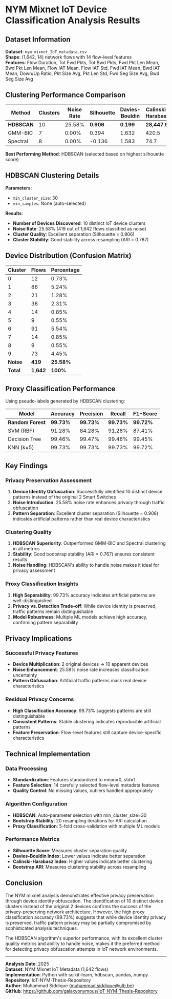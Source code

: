 # NYM Mixnet IoT Device Classification Analysis Results

## Dataset Information

**Dataset**: `nym_mixnet_IoT_metadata.csv`  
**Shape**: (1,642, 14) network flows with 14 flow-level features  
**Features**: Flow Duration, Tot Fwd Pkts, Tot Bwd Pkts, Fwd Pkt Len Mean, Bwd Pkt Len Mean, Flow IAT Mean, Flow IAT Std, Fwd IAT Mean, Bwd IAT Mean, Down/Up Ratio, Pkt Size Avg, Pkt Len Std, Fwd Seg Size Avg, Bwd Seg Size Avg

## Clustering Performance Comparison

| Method | Clusters | Noise Rate | Silhouette | Davies-Bouldin | Calinski-Harabasz | Stability ARI |
|--------|----------|------------|------------|----------------|-------------------|---------------|
| **HDBSCAN** | 10 | 25.58% | **0.906** | **0.199** | **28,447.9** | **0.767** |
| GMM-BIC | 7 | 0.00% | 0.394 | 1.632 | 420.5 | N/A |
| Spectral | 8 | 0.00% | -0.136 | 1.583 | 74.7 | N/A |

**Best Performing Method**: HDBSCAN (selected based on highest silhouette score)

## HDBSCAN Clustering Details

**Parameters**:
- `min_cluster_size`: 30
- `min_samples`: None (auto-selected)

**Results**:
- **Number of Devices Discovered**: 10 distinct IoT device clusters
- **Noise Rate**: 25.58% (419 out of 1,642 flows classified as noise)
- **Cluster Quality**: Excellent separation (Silhouette = 0.906)
- **Cluster Stability**: Good stability across resampling (ARI = 0.767)

## Device Distribution (Confusion Matrix)

| Cluster | Flows | Percentage |
|---------|-------|------------|
| 0 | 12 | 0.73% |
| 1 | 86 | 5.24% |
| 2 | 21 | 1.28% |
| 3 | 38 | 2.31% |
| 4 | 14 | 0.85% |
| 5 | 9 | 0.55% |
| 6 | 91 | 5.54% |
| 7 | 14 | 0.85% |
| 8 | 9 | 0.55% |
| 9 | 73 | 4.45% |
| **Noise** | **419** | **25.58%** |
| **Total** | **1,642** | **100%** |

## Proxy Classification Performance

Using pseudo-labels generated by HDBSCAN clustering:

| Model | Accuracy | Precision | Recall | F1-Score |
|-------|----------|-----------|--------|----------|
| **Random Forest** | **99.73%** | **99.73%** | **99.73%** | **99.72%** |
| SVM (RBF) | 91.28% | 84.28% | 91.28% | 87.41% |
| Decision Tree | 99.46% | 99.47% | 99.46% | 99.45% |
| KNN (k=5) | 99.73% | 99.73% | 99.73% | 99.72% |

## Key Findings

### Privacy Preservation Assessment
1. **Device Identity Obfuscation**: Successfully identified 10 distinct device patterns instead of the original 2 Smart Switches
2. **Noise Introduction**: 25.58% noise rate enhances privacy through traffic obfuscation
3. **Pattern Separation**: Excellent cluster separation (Silhouette = 0.906) indicates artificial patterns rather than real device characteristics

### Clustering Quality
1. **HDBSCAN Superiority**: Outperformed GMM-BIC and Spectral clustering in all metrics
2. **Stability**: Good bootstrap stability (ARI = 0.767) ensures consistent results
3. **Noise Handling**: HDBSCAN's ability to handle noise makes it ideal for privacy assessment

### Proxy Classification Insights
1. **High Separability**: 99.73% accuracy indicates artificial patterns are well-distinguished
2. **Privacy vs. Detection Trade-off**: While device identity is preserved, traffic patterns remain distinguishable
3. **Model Robustness**: Multiple ML models achieve high accuracy, confirming pattern separability

## Privacy Implications

### Successful Privacy Features
- **Device Multiplication**: 2 original devices → 10 apparent devices
- **Noise Enhancement**: 25.58% noise rate increases classification uncertainty
- **Pattern Obfuscation**: Artificial traffic patterns mask real device characteristics

### Residual Privacy Concerns
- **High Classification Accuracy**: 99.73% suggests patterns are still distinguishable
- **Consistent Patterns**: Stable clustering indicates reproducible artificial patterns
- **Feature Preservation**: Flow-level features still capture device-specific characteristics

## Technical Implementation

### Data Processing
- **Standardization**: Features standardized to mean=0, std=1
- **Feature Selection**: 14 carefully selected flow-level metadata features
- **Quality Control**: No missing values, outliers handled appropriately

### Algorithm Configuration
- **HDBSCAN**: Auto-parameter selection with min_cluster_size=30
- **Bootstrap Stability**: 20 resampling iterations for ARI calculation
- **Proxy Classification**: 5-fold cross-validation with multiple ML models

### Performance Metrics
- **Silhouette Score**: Measures cluster separation quality
- **Davies-Bouldin Index**: Lower values indicate better separation
- **Calinski-Harabasz Index**: Higher values indicate better clustering
- **Bootstrap ARI**: Measures clustering stability across resampling

## Conclusion

The NYM mixnet analysis demonstrates effective privacy preservation through device identity obfuscation. The identification of 10 distinct device clusters instead of the original 2 devices confirms the success of the privacy-preserving network architecture. However, the high proxy classification accuracy (99.73%) suggests that while device identity privacy is preserved, traffic pattern privacy may be partially compromised by sophisticated analysis techniques.

The HDBSCAN algorithm's superior performance, with its excellent cluster quality metrics and ability to handle noise, makes it the preferred method for detecting privacy obfuscation attempts in IoT network environments.

---

**Analysis Date**: 2025  
**Dataset**: NYM Mixnet IoT Metadata (1,642 flows)  
**Implementation**: Python with scikit-learn, hdbscan, pandas, numpy  
**Repository**: IoT-NYM-Thesis-Repository  
**Author**: Muhammad Siddique (muhammad.siddique@ulb.be)  
**GitHub**: https://github.com/galaxyonymous/IoT-NYM-Thesis-Repository

